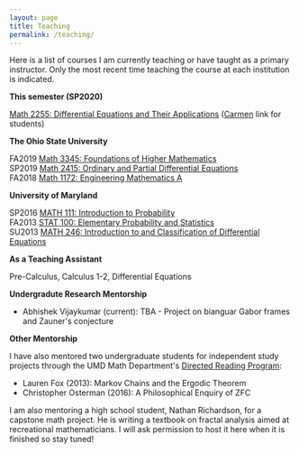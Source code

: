 ```yaml
---
layout: page
title: Teaching
permalink: /teaching/
---
```

Here is a list of courses I am currently teaching or have taught as a
primary instructor. Only the
most recent time teaching the course at each institution is indicated.

**This semester (SP2020)**

[Math 2255: Differential Equations and Their Applications](https://math.osu.edu/courses/2255)
([Carmen](https://osu.instructure.com/courses/72924) link for students)

**The Ohio State University**

FA2019 [Math 3345: Foundations of Higher Mathematics](https://math.osu.edu/courses/3345) <br/>
SP2019 [Math 2415: Ordinary and Partial Differential Equations](https://math.osu.edu/courses/2415) <br/>
FA2018 [Math 1172: Engineering Mathematics A](https://math.osu.edu/courses/1172)

**University of Maryland**

SP2016 [MATH 111: Introduction to Probability](https://www-math.umd.edu/offered-courses/356-math-111-introduction-to-probability.html) <br/>
FA2013 [STAT 100: Elementary Probability and Statistics](https://www-math.umd.edu/offered-courses/411-stat-100-elementary-statistics-and-probability.html) <br/>
SU2013 [MATH 246: Introduction to and Classification of Differential Equations](https://www-math.umd.edu/offered-courses/376-math-246-differential-equations-for-engineers.html) <br/>

**As a Teaching Assistant**

Pre-Calculus, Calculus 1-2, Differential Equations

**Undergradute Research Mentorship**

* Abhishek Vijaykumar (current): TBA - Project on bianguar Gabor frames and
Zauner's conjecture <br/>

**Other Mentorship**

I have also mentored two undergraduate students for independent study projects 
through the UMD Math Department's
[Directed Reading Program](http://drp.math.umd.edu/):

* Lauren Fox (2013): Markov Chains and the Ergodic Theorem
* Christopher Osterman (2016): A Philosophical Enquiry of ZFC

I am also mentoring a high school student, Nathan Richardson, for a capstone
math project. He is writing a textbook on fractal analysis aimed at
recreational mathematicians. I will ask permission to host it here when
it is finished so stay tuned!
